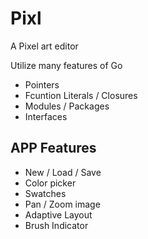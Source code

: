 # Pixl

A Pixel art editor

Utilize many features of Go

* Pointers
* Fcuntion Literals / Closures
* Modules / Packages
* Interfaces

## APP Features

* New / Load / Save
* Color picker
* Swatches
* Pan / Zoom image
* Adaptive Layout
* Brush Indicator